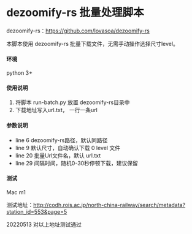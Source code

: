 # dezoomify-rs 批量处理脚本



dezoomify-rs：https://github.com/lovasoa/dezoomify-rs

本脚本使用 dezoomify-rs 批量下载文件，无需手动操作选择尺寸level。



#### 环境

python 3+



#### 使用说明

1. 将脚本 run-batch.py 放置 dezoomify-rs目录中
2. 下载地址写入url.txt， 一行一条url



#### 参数说明

- line 6 dezoomify-rs路径，默认同路径
- line 9 默认尺寸，自动确认下载 0 level 文件
- line 20 批量Url文件名，默认 url.txt
- line 29 间隔时间，随机0-30秒停顿下载，建议保留



#### 测试

Mac m1

测试地址：http://codh.rois.ac.jp/north-china-railway/search/metadata?station_id=553&page=5

20220513 对以上地址测试通过





